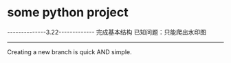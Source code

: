 # some python project
--------------3.22-------------
完成基本结构
已知问题：只能爬出水印图

-------
Creating a new branch is quick AND simple.
